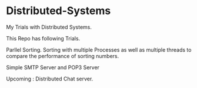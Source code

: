 # Distributed-Systems
My Trials with Distributed Systems. 

This Repo has following Trials.

Parllel Sorting. Sorting with multiple Processes as well as multiple threads to compare the performance of sorting numbers.

Simple SMTP Server and POP3 Server

Upcoming  : 
Distributed Chat server.


